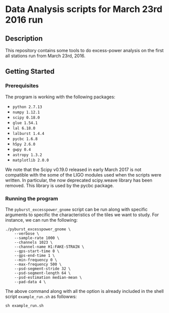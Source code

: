 # Data Analysis scripts for March 23rd 2016 run

## Description

This repository contains some tools to do excess-power analysis on the first
all stations run from March 23rd, 2016. 

## Getting Started

### Prerequisites

The program is working with the following packages:

- `python 2.7.13`
- `numpy 1.12.1`
- `scipy 0.18.0`
- `glue 1.54.1`
- `lal 6.18.0`
- `lalburst 1.4.4`
- `pycbc 1.6.8`
- `h5py 2.6.0`
- `gwpy 0.4`
- `astropy 1.3.2`
- `matplotlib 2.0.0`

We note that the Scipy v0.19.0 released in early March 2017 is not compatible
with the some of the LIGO modules used when the scripts were written. In
particular, the now deprecated scipy.weave library has been removed. This
library is used by the pycbc package.

### Running the program

The `pyburst_excesspower_gnome` script can be run along with specific arguments
to specific the characteristics of the tiles we want to study. For instance,
we can run the following:

	./pyburst_excesspower_gnome \
		--verbose \
		--sample-rate 1000 \
		--channels 1023 \
		--channel-name H1:FAKE-STRAIN \
		--gps-start-time 0 \
		--gps-end-time 1 \
		--min-frequency 0 \
		--max-frequency 500 \
		--psd-segment-stride 32 \
		--psd-segment-length 64 \
		--psd-estimation median-mean \
		--pad-data 4 \

The above command along with all the option is already included in the shell script
`example_run.sh` as followws:

	sh example_run.sh
